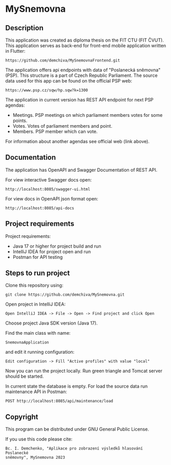 # MySnemovna

## Description

This application was created as diploma thesis on the FIT CTU (FIT ČVUT).
This application serves as back-end for front-end mobile application written in Flutter:
```
https://github.com/demchiva/MySnemovnaFrontend.git
```

The application offers api endpoints with data of "Poslanecká sněmovna" (PSP).
This structure is a part of Czech Republic Parliament.
The source data used for this app can be found on the official PSP web:
```
https://www.psp.cz/sqw/hp.sqw?k=1300
```

The application in current version has REST API endpoint for next PSP agendas:

- Meetings. PSP meetings on which parliament members votes for some points.
- Votes. Votes of parliament members and point.
- Members. PSP member which can vote.

For information about another agendas see official web (link above).

## Documentation

The application has OpenAPI and Swagger Documentation of REST API. 

For view interactive Swagger docs open:
```
http://localhost:8085/swagger-ui.html
```

For view docs in OpenAPI json format open:
```
http://localhost:8085/api-docs
```

## Project requirements

Project requirements:

- Java 17 or higher for project build and run
- IntelliJ IDEA for project open and run
- Postman for API testing

## Steps to run project

Clone this repository using:
```
git clone https://github.com/demchiva/MySnemovna.git
```

Open project in IntelliJ IDEA:
```
Open IntelliJ IDEA -> File -> Open -> Find project and click Open
```

Choose project Java SDK version (Java 17).

Find the main class with name:
```
SnemovnaApplication
```

and edit it running configuration:
```
Edit configuration -> Fill "Active profiles" with value "local"
```

Now you can run the project locally. Run green triangle and Tomcat server should be started. 

In current state the database is empty. 
For load the source data run maintenance API in Postman:
```
POST http://localhost:8085/api/maintenance/load
```

## Copyright

This program can be distributed under GNU General Public License.

If you use this code please cite:

```
Bc. I. Demchenko, "Aplikace pro zobrazení výsledků hlasování Poslanecké
sněmovny", MySnemovna 2023
```